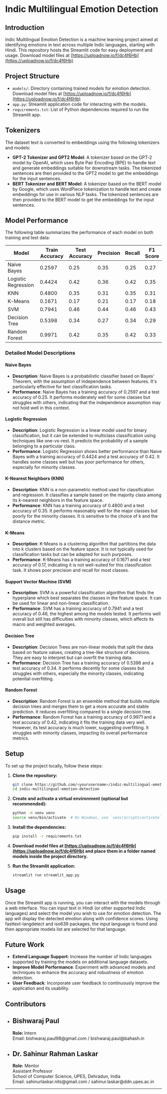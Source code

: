 # Indic Multilingual Emotion Detection

## Introduction

Indic Multilingual Emotion Detection is a machine learning project aimed at identifying emotions in text across multiple Indic languages, starting with Hindi. This repository hosts the Streamlit code for easy deployment and usage. Download model files at [https://uploadnow.io/f/dc4f6Hb](https://uploadnow.io/f/dc4f6Hb)

## Project Structure

- `models/`: Directory containing trained models for emotion detection. Download model files at [https://uploadnow.io/f/dc4f6Hb](https://uploadnow.io/f/dc4f6Hb)
- `app.py`: Streamlit application code for interacting with the models.
- `requirements.txt`: List of Python dependencies required to run the Streamlit app.

## Tokenizers

The dataset text is converted to embeddings using the following tokenizers and models:

- **GPT-2 Tokenizer and GPT2 Model**: A tokenizer based on the GPT-2 model by OpenAI, which uses Byte Pair Encoding (BPE) to handle text and generate embeddings suitable for downstream tasks. The tokenized sentences are then provided to the GPT2 model to get the embeddings for the input sentences.
- **BERT Tokenizer and BERT Model**: A tokenizer based on the BERT model by Google, which uses WordPiece tokenization to handle text and create embeddings for use in various NLP tasks. The tokenized sentences are then provided to the BERT model to get the embeddings for the input sentences.

## Model Performance

The following table summarizes the performance of each model on both training and test data:

| Model               | Train Accuracy | Test Accuracy | Precision | Recall | F1 Score |
|---------------------|----------------|---------------|-----------|--------|----------|
| Naive Bayes         | 0.2597         | 0.25          | 0.35      | 0.25   | 0.27     |
| Logistic Regression | 0.4424         | 0.42          | 0.36      | 0.42   | 0.35     |
| KNN                 | 0.4800         | 0.35          | 0.31      | 0.35   | 0.31     |
| K-Means             | 0.1671         | 0.17          | 0.21      | 0.17   | 0.18     |
| SVM                 | 0.7941         | 0.46          | 0.44      | 0.46   | 0.43     |
| Decision Tree       | 0.5398         | 0.34          | 0.27      | 0.34   | 0.29     |
| Random Forest       | 0.9971         | 0.42          | 0.35      | 0.42   | 0.33     |

### Detailed Model Descriptions

#### Naive Bayes
- **Description**: Naive Bayes is a probabilistic classifier based on Bayes' Theorem, with the assumption of independence between features. It's particularly effective for text classification tasks.
- **Performance**: Naive Bayes has a training accuracy of 0.2597 and a test accuracy of 0.25. It performs moderately well for some classes but struggles with others, indicating that the independence assumption may not hold well in this context.

#### Logistic Regression
- **Description**: Logistic Regression is a linear model used for binary classification, but it can be extended to multiclass classification using techniques like one-vs-rest. It predicts the probability of a sample belonging to a particular class.
- **Performance**: Logistic Regression shows better performance than Naive Bayes with a training accuracy of 0.4424 and a test accuracy of 0.42. It handles some classes well but has poor performance for others, especially for minority classes.

#### K-Nearest Neighbors (KNN)
- **Description**: KNN is a non-parametric method used for classification and regression. It classifies a sample based on the majority class among its k-nearest neighbors in the feature space.
- **Performance**: KNN has a training accuracy of 0.4800 and a test accuracy of 0.35. It performs reasonably well for the major classes but poorly for the minority classes. It is sensitive to the choice of k and the distance metric.

#### K-Means
- **Description**: K-Means is a clustering algorithm that partitions the data into k clusters based on the feature space. It is not typically used for classification tasks but can be adapted for such purposes.
- **Performance**: K-Means has a training accuracy of 0.1671 and a test accuracy of 0.17, indicating it is not well-suited for this classification task. It shows poor precision and recall for most classes.

#### Support Vector Machine (SVM)
- **Description**: SVM is a powerful classification algorithm that finds the hyperplane which best separates the classes in the feature space. It can be used for linear and non-linear classification.
- **Performance**: SVM has a training accuracy of 0.7941 and a test accuracy of 0.46, the highest among the models tested. It performs well overall but still has difficulties with minority classes, which affects its macro and weighted averages.

#### Decision Tree
- **Description**: Decision Trees are non-linear models that split the data based on feature values, creating a tree-like structure of decisions. They are easy to interpret but can overfit the training data.
- **Performance**: Decision Tree has a training accuracy of 0.5398 and a test accuracy of 0.34. It performs decently for some classes but struggles with others, especially the minority classes, indicating potential overfitting.

#### Random Forest
- **Description**: Random Forest is an ensemble method that builds multiple decision trees and merges them to get a more accurate and stable prediction. It reduces overfitting compared to a single decision tree.
- **Performance**: Random Forest has a training accuracy of 0.9971 and a test accuracy of 0.42, indicating it fits the training data very well. However, its test accuracy is much lower, suggesting overfitting. It struggles with minority classes, impacting its overall performance metrics.

## Setup

To set up the project locally, follow these steps:

1. **Clone the repository:**
   ```sh
   git clone https://github.com/<yourusername>/indic-multilingual-emotion-detection.git
   cd indic-multilingual-emotion-detection
   ```

2. **Create and activate a virtual environment (optional but recommended):**
   ```sh
   python -m venv venv
   source venv/bin/activate  # On Windows, use `venv\Scripts\activate`
   ```

3. **Install the dependencies:**
   ```sh
   pip install -r requirements.txt
   ```
4. **Download model files at [https://uploadnow.io/f/dc4f6Hb](https://uploadnow.io/f/dc4f6Hb) and place them in a folder named models inside the project directory.**
5. **Run the Streamlit application:**
   ```sh
   streamlit run streamlit_app.py
   ```

## Usage

Once the Streamlit app is running, you can interact with the models through a web interface. You can input text in Hindi (or other supported Indic languages) and select the model you wish to use for emotion detection. The app will display the detected emotion along with confidence scores. Using fasttext-langdetect and iso639 packages, the input language is found and then appropriate models list are selected for that language.  

<!-- ## Example

![Streamlit App Screenshot](screenshot.png)  # Add a screenshot of your Streamlit app here -->

## Future Work

- **Extend Language Support**: Increase the number of Indic languages supported by training the models on additional language datasets.
- **Improve Model Performance**: Experiment with advanced models and techniques to enhance the accuracy and robustness of emotion detection.
- **User Feedback**: Incorporate user feedback to continuously improve the application and its usability.

## Contributors

- <h2>Bishwaraj Paul</h2>
  <p><strong>Role: </strong>Intern<br>
  Email: bishwaraj.paul98@gmail.com / bishwaraj.paul@bahash.in<br>
  </p>
- <h2>Dr. Sahinur Rahman Laskar</h2>
  <p><strong>Role:</strong> Mentor<br>
  Assistant Professor<br>
  School of Computer Science, UPES, Dehradun, India<br>
  Email: sahinurlaskar.nits@gmail.com / sahinur.laskar@ddn.upes.ac.in<br>
  </p>
---
